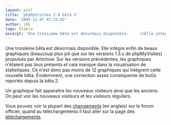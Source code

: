 ```yaml
---
layout: post
title: 'phpMyVisites 2.0 bêta 3'
date: '2005-11-07 07:32:02'
author: j0k
tags: blabla
excerpt: "Une troisième bêta est désormais disponible.     \nElle intègre enfin de beaux graphiques (beaucoup plus joli que sur les versions 1.3.x de phpMyVisites) propulsés par Artichow. Sur les versions précédentes, les graphiques n'étaient pas tous présents et cela manque dans la visualisation de statistiques. Ce n'est donc pas moins de 12 graphiques qui intègrent cette      …"
---
```


Une troisième bêta est désormais disponible.
Elle intègre enfin de beaux graphiques (beaucoup plus joli que sur les versions 1.3.x de phpMyVisites) propulsés par Artichow. Sur les versions précédentes, les graphiques n'étaient pas tous présents et cela manque dans la visualisation de statistiques. Ce n'est donc pas moins de 12 graphiques qui intègrent cette nouvelle bêta.   Évidemment, une correction assez conséquente de buGs reportés depuis la bêta 2.

Un graphique fait apparaitre les nouveaux visiteurs ainsi que les anciens. On peut voir les nouveaux visiteurs et les visiteurs réguliers.

Vous pouvez voir la plupart des [changements](http://www.phpmyvisites.net/forums/index.php/t/1937/0/) (en anglais) sur le forum officiel, quand au téléchargements il faut aller sur la page des [téléchargements](http://www.phpmyvisites.net/index.php?part=download&amp;&amp;nid=2lg=fr).
